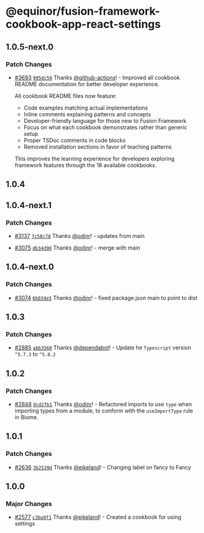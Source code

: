 # @equinor/fusion-framework-cookbook-app-react-settings

## 1.0.5-next.0

### Patch Changes

- [#3693](https://github.com/equinor/fusion-framework/pull/3693) [`995dc50`](https://github.com/equinor/fusion-framework/commit/995dc5059fc8fa5121630b3d10a0d7ea833947e2) Thanks [@github-actions](https://github.com/apps/github-actions)! - Improved all cookbook README documentation for better developer experience.

  All cookbook README files now feature:

  - Code examples matching actual implementations
  - Inline comments explaining patterns and concepts
  - Developer-friendly language for those new to Fusion Framework
  - Focus on what each cookbook demonstrates rather than generic setup
  - Proper TSDoc comments in code blocks
  - Removed installation sections in favor of teaching patterns

  This improves the learning experience for developers exploring framework features through the 18 available cookbooks.

## 1.0.4

## 1.0.4-next.1

### Patch Changes

- [#3137](https://github.com/equinor/fusion-framework/pull/3137) [`7c58c78`](https://github.com/equinor/fusion-framework/commit/7c58c7868c66b1fc0f720b4ed13d39e0fe505461) Thanks [@odinr](https://github.com/odinr)! - updates from main

- [#3075](https://github.com/equinor/fusion-framework/pull/3075) [`db34d90`](https://github.com/equinor/fusion-framework/commit/db34d9003d64e4c7cb46cf0c95f0c7a0e7587128) Thanks [@odinr](https://github.com/odinr)! - merge with main

## 1.0.4-next.0

### Patch Changes

- [#3074](https://github.com/equinor/fusion-framework/pull/3074) [`6b034e5`](https://github.com/equinor/fusion-framework/commit/6b034e5459094cea0c0f2490335eef3092390a13) Thanks [@odinr](https://github.com/odinr)! - fixed package.json main to point to dist

## 1.0.3

### Patch Changes

- [#2885](https://github.com/equinor/fusion-framework/pull/2885) [`abb3560`](https://github.com/equinor/fusion-framework/commit/abb3560a22ad8830df19904272035458433f4237) Thanks [@dependabot](https://github.com/apps/dependabot)! - Update he `Typescript` version `^5.7.3` to `^5.8.2`

## 1.0.2

### Patch Changes

- [#2848](https://github.com/equinor/fusion-framework/pull/2848) [`dcd2fb1`](https://github.com/equinor/fusion-framework/commit/dcd2fb1394e175d0cc2a4289ed3ede8e0271d67d) Thanks [@odinr](https://github.com/odinr)! - Refactored imports to use `type` when importing types from a module, to conform with the `useImportType` rule in Biome.

## 1.0.1

### Patch Changes

- [#2636](https://github.com/equinor/fusion-framework/pull/2636) [`3b2539d`](https://github.com/equinor/fusion-framework/commit/3b2539dcb9e43e52d31e0b177e1ed268b82ef62a) Thanks [@eikeland](https://github.com/eikeland)! - Changing label on fancy to Fancy

## 1.0.0

### Major Changes

- [#2577](https://github.com/equinor/fusion-framework/pull/2577) [`c3ba9f1`](https://github.com/equinor/fusion-framework/commit/c3ba9f109d9f96d6dc6ee2f0ddac00c8b3090982) Thanks [@eikeland](https://github.com/eikeland)! - Created a cookbook for using settings
